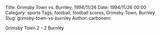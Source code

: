 Title: Grimsby Town vs. Burnley, 1994/11/26
Date: 1994/11/26 00:00
Category: sports
Tags: football, football scores, Grimsby Town, Burnley
Slug: grimsby-town-vs-burnley
Author: carbonero


Grimsby Town 2 - 2 Burnley
